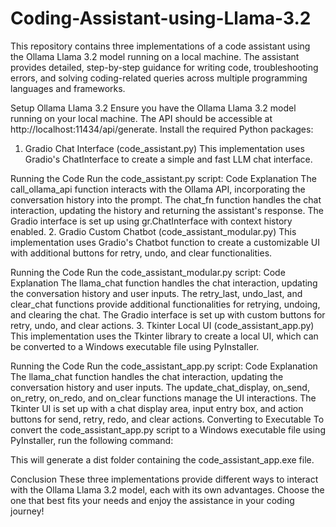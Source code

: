 # Coding-Assistant-using-Llama-3.2
This repository contains three implementations of a code assistant using the Ollama Llama 3.2 model running on a local machine. The assistant provides detailed, step-by-step guidance for writing code, troubleshooting errors, and solving coding-related queries across multiple programming languages and frameworks.

Setup Ollama Llama 3.2
Ensure you have the Ollama Llama 3.2 model running on your local machine. The API should be accessible at http://localhost:11434/api/generate.
Install the required Python packages:
1. Gradio Chat Interface (code_assistant.py)
This implementation uses Gradio's ChatInterface to create a simple and fast LLM chat interface.

Running the Code
Run the code_assistant.py script:
Code Explanation
The call_ollama_api function interacts with the Ollama API, incorporating the conversation history into the prompt.
The chat_fn function handles the chat interaction, updating the history and returning the assistant's response.
The Gradio interface is set up using gr.ChatInterface with context history enabled.
2. Gradio Custom Chatbot (code_assistant_modular.py)
This implementation uses Gradio's Chatbot function to create a customizable UI with additional buttons for retry, undo, and clear functionalities.

Running the Code
Run the code_assistant_modular.py script:
Code Explanation
The llama_chat function handles the chat interaction, updating the conversation history and user inputs.
The retry_last, undo_last, and clear_chat functions provide additional functionalities for retrying, undoing, and clearing the chat.
The Gradio interface is set up with custom buttons for retry, undo, and clear actions.
3. Tkinter Local UI (code_assistant_app.py)
This implementation uses the Tkinter library to create a local UI, which can be converted to a Windows executable file using PyInstaller.

Running the Code
Run the code_assistant_app.py script:
Code Explanation
The llama_chat function handles the chat interaction, updating the conversation history and user inputs.
The update_chat_display, on_send, on_retry, on_redo, and on_clear functions manage the UI interactions.
The Tkinter UI is set up with a chat display area, input entry box, and action buttons for send, retry, redo, and clear actions.
Converting to Executable
To convert the code_assistant_app.py script to a Windows executable file using PyInstaller, run the following command:

This will generate a dist folder containing the code_assistant_app.exe file.

Conclusion
These three implementations provide different ways to interact with the Ollama Llama 3.2 model, each with its own advantages. Choose the one that best fits your needs and enjoy the assistance in your coding journey!
